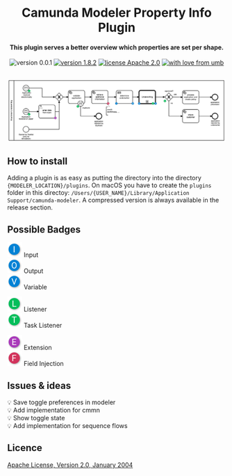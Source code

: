 <h1 align="center">
  Camunda Modeler Property Info Plugin
</h1>

<h4 align="center">This plugin serves a better overview which properties are set per shape.</h4>

<p align="center">
    <img src="https://img.shields.io/badge/version-0.0.1--alpha-brightgreen.svg"
         alt="version 0.0.1">
  <a href="https://github.com/camunda/camunda-modeler"><img src="https://img.shields.io/badge/modeler-1.8.2-brightgreen.svg"
         alt="version 1.8.2"></a>
  <a href="http://www.apache.org/licenses/"><img src="https://img.shields.io/badge/license-Apache_2.0-blue.svg"
         alt="license Apache 2.0"></a>
  <a href="http://www.umb.ch"><img src="https://img.shields.io/badge/with_&#10084; from-UMB-yellow.svg?colorB=FED000"
         alt="with love from umb"></a>
</p>
<br>

<div align="center">
<img src="./plugin-example.png"
         alt="plugin example">
</div>

## How to install

Adding a plugin is as easy as putting the directory into the directory `{MODELER_LOCATION}/plugins`.
On macOS you have to create the `plugins` folder in this directoy: `/Users/{USER_NAME}/Library/Application Support/camunda-modeler`. A compressed version is always available in the release section.

## Possible Badges

![I](./docs/badges/I.png) Input<br/>
![O](./docs/badges/O.png) Output<br/>
![V](./docs/badges/V.png) Variable

![L](./docs/badges/L.png) Listener<br/>
![T](./docs/badges/T.png) Task Listener

![E](./docs/badges/E.png) Extension<br/>
![F](./docs/badges/F.png) Field Injection

## Issues & ideas

:bulb: Save toggle preferences in modeler<br/>
:bulb: Add implementation for cmmn<br/>
:bulb: Show toggle state<br/>
:bulb: Add implementation for sequence flows


## Licence

[Apache License, Version 2.0, January 2004](http://www.apache.org/licenses/)
